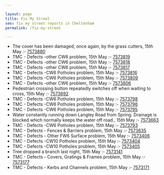 ```yaml
---

layout: page
title: Fix My Street
seo: fix my street reports in Cheltenham
permalink: /fix-my-street

---
```


<!-- fix_marker starts -->

- The cover has been damaged, once again, by the grass cutters, 15th May :- [7573880](https://www.fixmystreet.com/report/7573880)
- TMC - Defects -other CW6 problem, 15th May :- [7573819](https://www.fixmystreet.com/report/7573819)
- TMC - Defects -other CW6 problem, 15th May :- [7573818](https://www.fixmystreet.com/report/7573818)
- TMC - Defects -other CW6 problem, 15th May :- [7573817](https://www.fixmystreet.com/report/7573817)
- TMC - Defects -CW6 Potholes  problem, 15th May :- [7573816](https://www.fixmystreet.com/report/7573816)
- TMC - Defects -CW6 Potholes  problem, 15th May :- [7573809](https://www.fixmystreet.com/report/7573809)
- TMC - Defects -other CW6 problem, 15th May :- [7573806](https://www.fixmystreet.com/report/7573806)
- Pedestrian crossing button repeatedly switches off when waiting to cross, 15th May :- [7573692](https://www.fixmystreet.com/report/7573692)
- TMC - Defects -CW6 Potholes  problem, 15th May :- [7573798](https://www.fixmystreet.com/report/7573798)
- TMC - Defects -CW6 Potholes  problem, 15th May :- [7573796](https://www.fixmystreet.com/report/7573796)
- TMC - Defects -CW6 Potholes  problem, 15th May :- [7573795](https://www.fixmystreet.com/report/7573795)
- Water constantly running down Langley Road from Spring. Drainage is blocked which normally keeps the water off road., 15th May :- [7573663](https://www.fixmystreet.com/report/7573663)
- TMC - Defects -CW6 Potholes  problem, 15th May :- [7573793](https://www.fixmystreet.com/report/7573793)
- TMC - Defects - Fences & Barriers problem, 15th May :- [7573635](https://www.fixmystreet.com/report/7573635)
- TMC - Defects - Other FW6  Surface problem, 15th May :- [7573406](https://www.fixmystreet.com/report/7573406)
- TMC - Defects -CW10 Potholes problem, 15th May :- [7573404](https://www.fixmystreet.com/report/7573404)
- TMC - Defects -CW10 Potholes problem, 15th May :- [7573405](https://www.fixmystreet.com/report/7573405)
- Tree dropped a branch last night, 15th May :- [7573141](https://www.fixmystreet.com/report/7573141)
- TMC - Defects - Covers, Gratings & Frames problem, 15th May :- [7573177](https://www.fixmystreet.com/report/7573177)
- TMC - Defects - Kerbs and Channels problem, 15th May :- [7573171](https://www.fixmystreet.com/report/7573171)

<!-- fix_marker ends -->